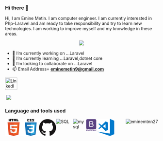 ### Hi there 👋

<!--
**eminemtnn27/eminemtnn27** is a ✨ _special_ ✨ repository because its `README.md` (this file) appears on your GitHub profile.
-->
Hi, I am Emine Metin. I am computer engineer. I am currently interested in Php-Laravel and am ready to take responsibility and try to learn new technologies. I am working to improve myself and my knowledge in these areas.

<p align="center"><img  src="https://media.giphy.com/media/fAnzw6YK33jMwzp5wp/giphy.gif"  > </p>

- 🔭 I’m currently working on ...Laravel
- 🌱 I’m currently learning ...Laravel,dotnet core
- 👯 I’m looking to collaborate on ...Laravel
- 📫 Email Address=  **eminemetin9@gmail.com**
 
 <p><a href="https://www.linkedin.com/in/emine-metin-b1a88a115"><img src="https://edent.github.io/SuperTinyIcons/images/svg/linkedin.svg"  width="40" height="40" title="LinkedIn" /></a></p>
 
<p>&nbsp;<img   src="https://github-readme-stats.vercel.app/api?username=eminemtnn27&show_icons=true&theme=gruvbox" width="600" /></p>
 </p>

### Language and tools used
<img   alt="HTML5" width="56px" src="https://raw.githubusercontent.com/github/explore/80688e429a7d4ef2fca1e82350fe8e3517d3494d/topics/html/html.png" align="left" />
<img   alt="CSS3" width="56px" src="https://raw.githubusercontent.com/github/explore/80688e429a7d4ef2fca1e82350fe8e3517d3494d/topics/css/css.png" align="left" />
<img   alt="GitHub" width="56px" src="https://raw.githubusercontent.com/github/explore/78df643247d429f6cc873026c0622819ad797942/topics/github/github.png" align="left" />
<img  alt="SQL" width="56px" src="https://upload.wikimedia.org/wikipedia/commons/9/9a/Laravel.svg" align="left"/>
<img src="https://img.shields.io/badge/MySQL-00000F?style=for-the-badge&logo=mysql&logoColor=white" alt="mysql" width="40" height="40" align="left"/> 
<img src="https://github.com/devicons/devicon/blob/master/icons/bootstrap/bootstrap-plain-wordmark.svg" alt="bootstrap" width="40" height="40" align="left"/>
<img align="left" alt="Visual Studio Code" width="56px" src="https://raw.githubusercontent.com/github/explore/80688e429a7d4ef2fca1e82350fe8e3517d3494d/topics/visual-studio-code/visual-studio-code.png" />
  
<p align="right"> <img src="https://komarev.com/ghpvc/?username=eminemtnn27" alt="eminemtnn27" /> </p>

